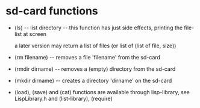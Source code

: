 # sd-card functions

* (ls) -- list directory -- this function has just side effects, printing the file-list at screen

  a later version may return a list of files (or list of (list of file, size))

* (rm filename) -- removes a file 'filename' from the sd-card
* (rmdir dirname) -- removes a (empty) directory from the sd-card
* (mkdir dirname) -- creates a directory 'dirname' on the sd-card
* (load), (save)  and (cat) functions are available through lisp-library, see LispLibrary.h and (list-library), (require)  
